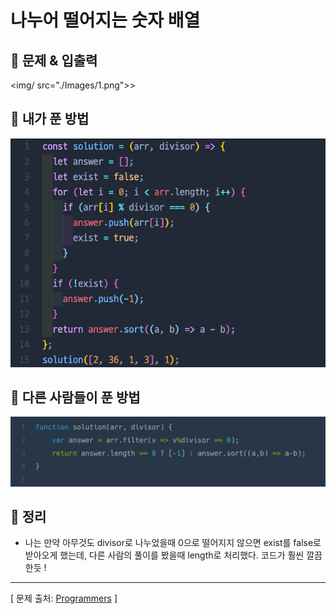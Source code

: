 # 나누어 떨어지는 숫자 배열

## 📍 문제 & 입출력

<img/ src="./Images/1.png">>

## 📍 내가 푼 방법

<img src="./Images/2.png"/>

## 📍 다른 사람들이 푼 방법

<img src="./Images/3.png"/>

## 📍 정리

- 나는 만약 아무것도 divisor로 나누었을때 0으로 떨어지지 않으면 exist를 false로 받아오게 했는데, 다른 사람의 풀이를 봤을때 length로 처리했다. 코드가 훨씬 깔끔한듯 !

---

[ 문제 출처: [Programmers](https://programmers.co.kr/) ]
